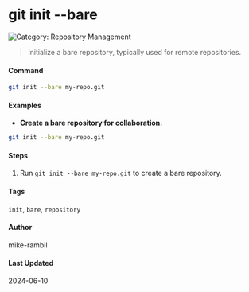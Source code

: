 # git init --bare


![Category: Repository Management](https://img.shields.io/badge/Category-Repository%20Management-blue)
> Initialize a bare repository, typically used for remote repositories.


#### Command
```sh
git init --bare my-repo.git
```

#### Examples
- **Create a bare repository for collaboration.**


```sh
git init --bare my-repo.git
```


#### Steps
1. Run `git init --bare my-repo.git` to create a bare repository.


#### Tags
`init`, `bare`, `repository`

#### Author
mike-rambil

#### Last Updated
2024-06-10
